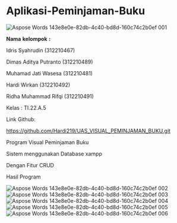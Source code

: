 # Aplikasi-Peminjaman-Buku
![Aspose Words 143e8e0e-82db-4c40-bd8d-160c74c2b0ef 001](https://github.com/user-attachments/assets/845039aa-bf59-455b-b5f5-112c0d05116c)

**Nama** **kelompok** **:** 

Idris Syahrudin		(312210467)

Dimas Aditya Putranto	(312210489)

Muhamad Jati Wasesa	(312210481)

Hardi Wirkan		(312210492)

Ridha Muhammad Rifqi	(312210491)

Kelas : TI.22.A.5

Link Github:

https://github.com/Hardi219/UAS_VISUAL_PEMINJAMAN_BUKU.git

Program Visual Peminjaman Buku

Sistem menggunakan Database xampp

Dengan Fitur CRUD

Hasil Program




![Aspose Words 143e8e0e-82db-4c40-bd8d-160c74c2b0ef 002](https://github.com/user-attachments/assets/c4317e94-019a-4716-801a-12abfb8936a3)
![Aspose Words 143e8e0e-82db-4c40-bd8d-160c74c2b0ef 003](https://github.com/user-attachments/assets/c8a5460c-cea5-403c-9a97-457f6d9f036e)
![Aspose Words 143e8e0e-82db-4c40-bd8d-160c74c2b0ef 004](https://github.com/user-attachments/assets/812cc6e7-40b2-4c7b-89d5-abfcf93887b9)
![Aspose Words 143e8e0e-82db-4c40-bd8d-160c74c2b0ef 005](https://github.com/user-attachments/assets/6ed8682c-b02e-4e78-9bd0-121c109f9a15)
![Aspose Words 143e8e0e-82db-4c40-bd8d-160c74c2b0ef 006](https://github.com/user-attachments/assets/29b709d6-e9f6-429f-b9da-0f25b888fda8)




